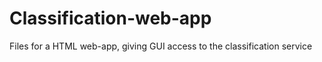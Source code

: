 # Classification-web-app

Files for a HTML web-app, giving GUI access to the classification service
